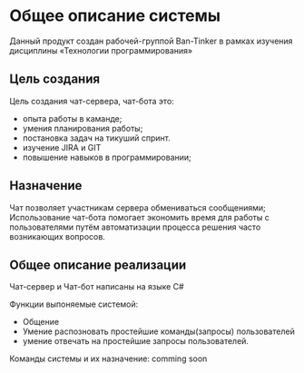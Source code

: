 # Общее описание системы
Данный продукт создан рабочей-группой Ban-Tinker в рамках изучения дисциплины «Технологии программирования»
## Цель создания
Цель создания чат-сервера, чат-бота это:
- опыта работы в каманде;
- умения планирования работы;
- постановка задач на тикуший спринт.
- изучение JIRA и GIT
- повышение навыков в программировании;

## Назначение
Чат позволяет участникам сервера обмениваться сообщениями;
Использование чат-бота помогает экономить время для работы с пользователями путём автоматизации процесса решения часто возникающих вопросов.

## Общее описание реализации
Чат-сервер и Чат-бот написаны на языке C#

Функции выпоняемые системой:
- Общение
- Умение распозновать простейшие команды(запросы) пользователей
- умение отвечать на простейшие запросы пользователей.

Команды системы и их назначение:
comming soon
